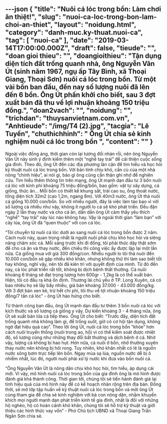 ---json
{
    "title": "Nuôi cá lóc trong bồn: Làm chơi ăn thiệt!",
    "slug": "nuoi-ca-loc-trong-bon-lam-choi-an-thiet",
    "layout": "noidung.html",
    "category": "danh-muc.ky-thuat.nuoi-ca",
    "tag": [
        "nuoi-ca"
    ],
    "date": "2019-03-14T17:00:00.000Z",
    "draft": false,
    "tieude": "",
    "doan gioi thieu": "",
    "doangioithieu": "Tận dụng diện tích đất trống quanh nhà, ông Nguyễn Văn Út (sinh năm 1967, ngụ ấp Tây Bình, xã Thoại Giang, Thoại Sơn) nuôi cá lóc trong bồn. Từ một vài bồn ban đầu, đến nay số lượng nuôi đã lên đến 6 bồn. Ông Út phấn khởi cho biết, sau 3 đợt xuất bán đã thu về lợi nhuận khoảng 150 triệu đồng.",
    "doan2vach": "",
    "noidung": "",
    "trichdan": "thuysanvietnam.com.vn",
    "Anhtieude": "/img/T4 (2).jpg",
    "tacgia": "Lê Tuyến",
    "chuthichhinh": " Ông Út chia sẻ kinh nghiệm nuôi cá lóc trong bồn ",
    "__content__": ""
}
---
<p>Ngo&agrave;i việc đồng &aacute;ng, thời gian c&ograve;n lại tương đối nh&agrave;n rỗi, n&ecirc;n &ocirc;ng Nguyễn Văn &Uacute;t nảy sinh &yacute; định kiếm th&ecirc;m một &ldquo;nghề tay tr&aacute;i&rdquo; để cải thiện cuộc sống gia đ&igrave;nh. Theo đ&oacute;, &ocirc;ng &Uacute;t đến c&aacute;c địa phương l&acirc;n cận để t&igrave;m hiểu v&agrave; học hỏi kỹ thuật nu&ocirc;i c&aacute; l&oacute;c trong bồn. Với bản t&iacute;nh chịu kh&oacute;, cần c&ugrave; của một nh&agrave; n&ocirc;ng &ldquo;ch&iacute;nh hiệu&rdquo;, ai n&oacute;i g&igrave;, bảo g&igrave; &ocirc;ng cũng cẩn thận ghi nhớ để nghi&ecirc;n cứu. T&igrave;m hiểu th&ecirc;m th&ocirc;ng tin tr&ecirc;n mạng, &ocirc;ng &Uacute;t mạnh dạn đầu tư 3 bồn nu&ocirc;i c&aacute; l&oacute;c với kinh ph&iacute; khoảng 75 triệu đồng/bồn, bao gồm: vật tư x&acirc;y dựng, c&aacute; giống, thức ăn&hellip; Mỗi bồn c&oacute; thiết kế khung sắt, trải cao su, ống tho&aacute;t nước, tổng diện t&iacute;ch 32m2 (cao 1,2m, ngang 8m). Với 40m3 nước, &ocirc;ng &Uacute;t thả nu&ocirc;i c&aacute; giống 10.000 con/bồn. So với nhiều người, đ&acirc;y l&agrave; việc l&agrave;m t&aacute;o bạo v&igrave; với số lượng c&aacute; nhiều như vậy, kh&ocirc;ng &iacute;t người lo c&aacute; sẽ kh&oacute; ph&aacute;t triển. Đều đặn ng&agrave;y 2 lần thay nước v&agrave; cho c&aacute; ăn, dần dần &ocirc;ng &Uacute;t cảm thấy y&ecirc;u th&iacute;ch &quot;nghề&quot; &ldquo;tay tr&aacute;i&rdquo; n&agrave;y l&uacute;c n&agrave;o kh&ocirc;ng hay. Vậy l&agrave; ngo&agrave;i thời gian &ldquo;l&agrave;m bạn&rdquo; với c&acirc;y l&uacute;a, &ocirc;ng &Uacute;t đ&atilde; &ldquo;quen thuộc&rdquo; với con c&aacute; l&oacute;c.</p>

<p>&ldquo;T&ocirc;i chuyển từ nu&ocirc;i c&aacute; l&oacute;c dưới ao sang nu&ocirc;i c&aacute; l&oacute;c trong bồn được 2 năm. C&aacute;ch nu&ocirc;i n&agrave;y, quan trọng nhất l&agrave; người nu&ocirc;i phải chịu kh&oacute; học hỏi v&agrave; si&ecirc;ng năng chăm s&oacute;c c&aacute;. Mỗi s&aacute;ng trước khi đi đồng, t&ocirc;i phải thức dậy thật sớm để cho c&aacute; ăn v&agrave; thay nước, đến chiều th&igrave; c&ocirc;ng việc ấy được lặp lại một lần nữa. C&aacute; giống mua với gi&aacute; 300 đồng/con. Nhiều người lo t&ocirc;i thả nu&ocirc;i đến 10.000 con/bồn sẽ gặp nhiều kh&oacute; khăn, nhưng kh&ocirc;ng thử th&igrave; l&agrave;m sao biết tốt hay kh&ocirc;ng, nghĩ vậy, n&ecirc;n t&ocirc;i đ&atilde; ki&ecirc;n tr&igrave; với quyết định của m&igrave;nh. Từ đ&oacute; đến nay, c&aacute; l&oacute;c ph&aacute;t triển rất tốt, kh&ocirc;ng bị dịch bệnh thất thường. C&aacute; nu&ocirc;i khoảng 6 th&aacute;ng sẽ đạt trọng lượng hơn 600gr - 1,2kg l&agrave; c&oacute; thể xuất b&aacute;n. Hiện, t&ocirc;i c&oacute; đầu ra kh&aacute; ổn định. Thương l&aacute;i chủ yếu ở TP. Long Xuy&ecirc;n, c&aacute; c&oacute; bao nhi&ecirc;u họ sẽ lấy bấy nhi&ecirc;u, gi&aacute; b&aacute;n khoảng 37.000 - 43.000 đồng/kg. Với 3 đợt b&aacute;n xen kẽ, trừ hết chi ph&iacute;, t&ocirc;i thu về lợi nhuận khoảng 150 triệu đồng/7 tấn c&aacute; l&oacute;c&rdquo; - &ocirc;ng &Uacute;t h&agrave;o hứng cho biết.</p>

<p>Từ th&agrave;nh c&ocirc;ng ban đầu, &ocirc;ng &Uacute;t mạnh dạn đầu tư th&ecirc;m 3 bồn nu&ocirc;i c&aacute; l&oacute;c với k&iacute;ch thước v&agrave; số lượng c&aacute; giống y vậy. Dự kiến khoảng 3 - 4 th&aacute;ng nữa, &ocirc;ng &Uacute;t sẽ xuất b&aacute;n lứa c&aacute; tiếp theo. &Ocirc;ng &Uacute;t cho biết: &ldquo;Trước đ&acirc;y, diện t&iacute;ch đất trống quanh nh&agrave; kh&ocirc;ng l&agrave;m g&igrave;, để trống suốt, giờ c&oacute; cơ hội tận dụng, kh&ocirc;ng ngờ đạt hiệu quả cao&rdquo;. Theo lời &ocirc;ng &Uacute;t, nu&ocirc;i c&aacute; l&oacute;c trong bồn &ldquo;khỏe&rdquo; hơn c&aacute;ch nu&ocirc;i truyền thống (nu&ocirc;i trong ao, hồ) v&igrave; c&oacute; thể kiểm so&aacute;t được nhiệt độ, số lượng cũng như những thay đổi bất thường v&agrave; dịch bệnh ở c&aacute;. Nhờ vậy, lượng c&aacute; kh&ocirc;ng bị hao hụt. Hơn nữa, c&aacute; nu&ocirc;i ở bồn, nhờ thường xuy&ecirc;n thay nước n&ecirc;n kh&ocirc;ng bị h&ocirc;i rong. Tuy nhi&ecirc;n, kh&oacute; khăn nhất c&oacute; lẽ l&agrave; nguồn nước s&ocirc;ng bơm trực tiếp l&ecirc;n bồn. Ngay m&ugrave;a sạ l&uacute;a, nguồn nước dễ bị &ocirc; nhiễm nhất, l&uacute;c đ&oacute;, người nu&ocirc;i phải xử l&yacute; nước khi đưa v&agrave;o bồn nu&ocirc;i c&aacute;.</p>

<p>&ldquo;&Ocirc;ng Nguyễn Văn &Uacute;t l&agrave; n&ocirc;ng d&acirc;n chịu kh&oacute; học hỏi, t&igrave;m hiểu, &aacute;p dụng c&aacute;i mới. V&igrave; vậy, m&ocirc; h&igrave;nh nu&ocirc;i c&aacute; l&oacute;c trong bồn của gia đ&igrave;nh &ocirc;ng l&agrave; m&ocirc; h&igrave;nh được đ&aacute;nh gi&aacute; kh&aacute; th&agrave;nh c&ocirc;ng. Thời gian tới, ch&uacute;ng t&ocirc;i sẽ tiến h&agrave;nh đ&aacute;nh gi&aacute; lại t&iacute;nh hiệu quả của m&ocirc; h&igrave;nh n&agrave;y để c&oacute; kế hoạch nh&acirc;n rộng tr&ecirc;n địa b&agrave;n. Đồng thời, sẽ mở lớp tập huấn về kỹ thuật nu&ocirc;i c&aacute; l&oacute;c trong bồn v&agrave; mời &ocirc;ng &Uacute;t c&ugrave;ng tham gia để chia sẻ kinh nghiệm với b&agrave; con n&ocirc;ng d&acirc;n, nhằm khuyến kh&iacute;ch mọi người mạnh dạn ph&aacute;t triển kinh tế gia đ&igrave;nh, nhất l&agrave; đối với những hộ ngh&egrave;o, hộ c&oacute; ho&agrave;n cảnh kh&oacute; khăn, ch&uacute;ng t&ocirc;i sẽ hỗ trợ kỹ thuật v&agrave; giới thiệu c&aacute;c h&igrave;nh thức vay vốn&rdquo; - Ph&oacute; Chủ tịch UBND x&atilde; Thoại Giang Trần Ng&acirc;n Sơn chia sẻ.</p>

